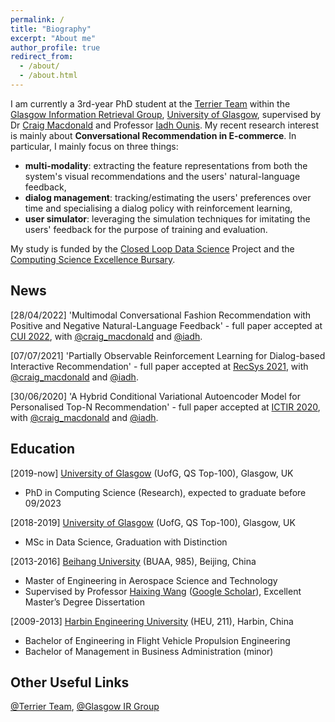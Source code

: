 ```yaml
---
permalink: /
title: "Biography"
excerpt: "About me"
author_profile: true
redirect_from: 
  - /about/
  - /about.html
---
```


I am currently a 3rd-year PhD student at the [Terrier Team](http://terrierteam.dcs.gla.ac.uk/index.html) within the [Glasgow Information Retrieval Group](https://www.gla.ac.uk/schools/computing/research/researchsections/ida-section/informationretrieval/#), [University of Glasgow](https://www.gla.ac.uk/), supervised by Dr [Craig Macdonald](http://www.dcs.gla.ac.uk/~craigm/) and Professor [Iadh Ounis](http://www.dcs.gla.ac.uk/~ounis/).
My recent research interest is mainly about **Conversational Recommendation in E-commerce**. In particular, I mainly focus on three things:
- **multi-modality**: extracting the feature representations from both the system's visual recommendations and the users' natural-language feedback,
- **dialog management**: tracking/estimating the users' preferences over time and specialising a dialog policy with reinforcement learning,
- **user simulator**: leveraging the simulation techniques for imitating the users' feedback for the purpose of training and evaluation.

My study is funded by the [Closed Loop Data Science](https://www.gla.ac.uk/schools/computing/research/researchsections/ida-section/closedloop/) Project and the [Computing Science Excellence Bursary](https://www.gla.ac.uk/scholarships/schoolofcomputingscienceinternationalexcellenceawards/).

News
------
[28/04/2022] 'Multimodal Conversational Fashion Recommendation with Positive and Negative Natural-Language Feedback' - full paper accepted at [CUI 2022](https://www.conversationaluserinterfaces.org/2022/), with [@craig_macdonald](https://twitter.com/craig_macdonald) and [@iadh](https://twitter.com/iadh).

[07/07/2021] 'Partially Observable Reinforcement Learning for Dialog-based Interactive Recommendation' - full paper accepted at [RecSys 2021](https://recsys.acm.org/recsys21/), with [@craig_macdonald](https://twitter.com/craig_macdonald) and [@iadh](https://twitter.com/iadh).

[30/06/2020] 'A Hybrid Conditional Variational Autoencoder Model for Personalised Top-N Recommendation' - full paper accepted at [ICTIR 2020](https://ictir2020.org/), with [@craig_macdonald](https://twitter.com/craig_macdonald) and [@iadh](https://twitter.com/iadh).

Education
------
[2019-now]  [University of Glasgow](https://www.gla.ac.uk/) (UofG, QS Top-100), Glasgow, UK
- PhD in Computing Science (Research), expected to graduate before 09/2023

[2018-2019] [University of Glasgow](https://www.gla.ac.uk/) (UofG, QS Top-100), Glasgow, UK
- MSc in Data Science, Graduation with Distinction

[2013-2016] [Beihang University](https://ev.buaa.edu.cn/) (BUAA, 985), Beijing, China
- Master of Engineering in Aerospace Science and Technology
- Supervised by Professor [Haixing Wang](http://www.sa.buaa.edu.cn/info/1150/6863.htm) ([Google Scholar](https://scholar.google.com/citations?user=8tWY8XAAAAAJ&hl=en)), Excellent Master’s Degree Dissertation

[2009-2013] [Harbin Engineering University](https://english.hrbeu.edu.cn/) (HEU, 211), Harbin, China
- Bachelor of Engineering in Flight Vehicle Propulsion Engineering
- Bachelor of Management in Business Administration (minor)

Other Useful Links
------
[@Terrier Team](https://twitter.com/terrierteam), [@Glasgow IR Group](https://twitter.com/IR_Glasgow)
